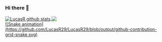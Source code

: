 ### Hi there 👋

<!--
**LucasR29/LucasR29** is a ✨ _special_ ✨ repository because its `README.md` (this file) appears on your GitHub profile.

Here are some ideas to get you started:

- 🔭 I’m currently working on ...
- 🌱 I’m currently learning ...
- 👯 I’m looking to collaborate on ...
- 🤔 I’m looking for help with ...
- 💬 Ask me about ...
- 📫 How to reach me: ...
- 😄 Pronouns: ...
- ⚡ Fun fact: ...

-->
<div>
  <a href = "https://github.com/LucasR29">
  <img align="center" src="https://github-readme-stats.vercel.app/api?username=LucasR29&show_icons=true&theme=tokyonight" alt="LucasR github stats"/>
  <img align="center" src="https://github-readme-stats.vercel.app/api/top-langs/?username=LucasR29&layout=compact&theme=tokyonight" />
</div>

 <picture>
  <source media="(prefers-color-scheme: dark)" srcset="https://raw.githubusercontent.com/LucasR29/LucasR29/output/github-contribution-grid-snake-dark.svg">
  <source media="(prefers-color-scheme: light)" srcset="https://raw.githubusercontent.com/LucasR29/LucasR29/output/github-contribution-grid-snake.svg">
   ![Snake animation](https://github.com/LucasR29/LucasR29/blob/output/github-contribution-grid-snake.svg)
  
</picture>
